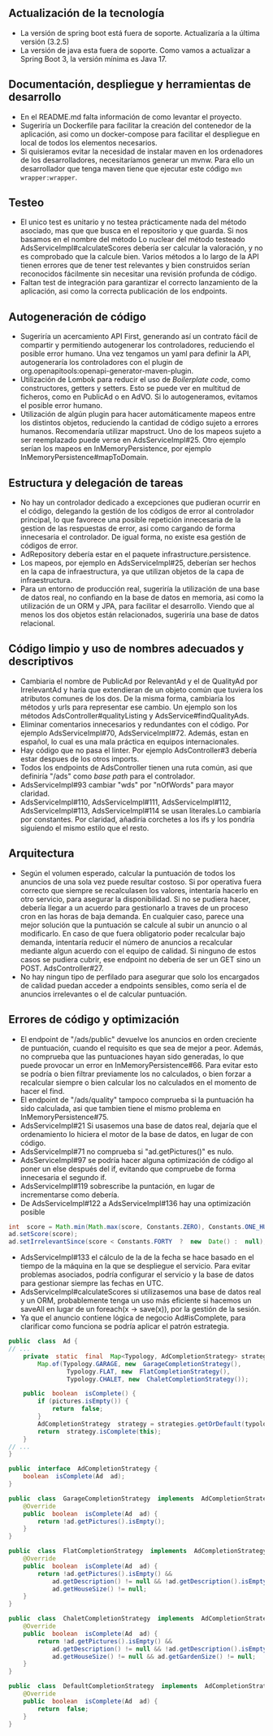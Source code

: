 ## Actualización de la tecnología
- La versión de spring boot está fuera de soporte. Actualizaría a la última versión (3.2.5)
-  La versión de java esta fuera de soporte. Como vamos a actualizar a Spring Boot 3, la versión mínima es Java 17.

## Documentación, despliegue y herramientas de desarrollo

- En el README.md falta información de como levantar el proyecto.
- Sugeriría un Dockerfile para facilitar la creación del contenedor de la aplicación, asi como un docker-compose para facilitar el despliegue en local de todos los elementos necesarios.
- Si quisieramos evitar la necesidad de instalar maven en los ordenadores de los desarrolladores, necesitaríamos generar un mvnw. Para ello un desarrollador que tenga maven tiene que ejecutar este código ```mvn wrapper:wrapper```.

## Testeo
- El unico test es unitario y no testea prácticamente nada del método asociado, mas que que busca en el repositorio y que guarda. Si nos basamos en el nombre del método Lo nuclear del método testeado AdsServiceImpl#calculateScores debería ser calcular la valoración, y no es comprobado que la calcule bien. Varios métodos a lo largo de la API tienen errores que de tener test relevantes y bien construidos serían reconocidos fácilmente sin necesitar una revisión profunda de código.
- Faltan test de integración para garantizar el correcto lanzamiento de la aplicación, asi como la correcta publicación de los endpoints.

## Autogeneración de código
- Sugeriría un acercamiento API First, generando así un contrato fácil de compartir y permitiendo autogenerar los controladores, reduciendo el posible error humano. Una vez tengamos un yaml para definir la API, autogeneraría los controladores con el plugin de org.openapitools:openapi-generator-maven-plugin.
- Utilización de Lombok para reducir el uso de *Boilerplate code*, como constructores, getters y setters. Esto se puede ver en multitud de ficheros, como en PublicAd o en AdVO. Si lo autogeneramos, evitamos el posible error humano.
- Utilización de algún plugin para hacer automáticamente mapeos entre los distintos objetos, reduciendo la cantidad de código sujeto a errores humanos. Recomendaría utilizar mapstruct. Uno de los mapeos sujeto a ser reemplazado puede verse en AdsServiceImpl#25. Otro ejemplo serían los mapeos en InMemoryPersistence, por ejemplo InMemoryPersistence#mapToDomain.

## Estructura y delegación de tareas

- No hay un controlador dedicado a excepciones que pudieran ocurrir en el código, delegando la gestión de los códigos de error al controlador principal, lo que favorece una posible repetición innecesaria de la gestion de las respuestas de error, asi como cargando de forma innecesaria el controlador. De igual forma, no existe esa gestión de códigos de error.
- AdRepository debería estar en el paquete infrastructure.persistence.
- Los mapeos, por ejemplo en AdsServiceImpl#25, deberían ser hechos en la capa de infraestructura, ya que utilizan objetos de la capa de infraestructura.
- Para un entorno de producción real, sugeriría la utilización de una base de datos real, no confiando en la base de datos en memoria, asi como la utilización de un ORM y JPA, para facilitar el desarrollo. Viendo que al menos los dos objetos están relacionados, sugeriría una base de datos relacional.

## Código limpio y uso de nombres adecuados y descriptivos

- Cambiaria el nombre de PublicAd por RelevantAd y el de QualityAd por IrrelevantAd y haría que extendieran de un objeto común que tuviera los atributos comunes de los dos. De la misma forma, cambiaría los métodos y urls para representar ese cambio. Un ejemplo son los métodos AdsController#qualityListing y AdsService#findQualityAds.
- Eliminar comentarios innecesarios y redundantes con el código. Por ejemplo AdsServiceImpl#70, AdsServiceImpl#72. Además, estan en español, lo cual es una mala práctica en equipos internacionales.
- Hay código que no pasa el linter. Por ejemplo AdsController#3 debería estar despues de los otros imports.
- Todos los endpoints de AdsController tienen una ruta común, asi que definiría "/ads" como *base path* para el controlador.
- AdsServiceImpl#93 cambiar "wds" por "nOfWords" para mayor claridad.
- AdsServiceImpl#110, AdsServiceImpl#111, AdsServiceImpl#112, AdsServiceImpl#113, AdsServiceImpl#114 se usan literales.Lo cambiaría por constantes. Por claridad, añadiría corchetes a los ifs y los pondría siguiendo el mismo estilo que el resto.

## Arquitectura  

- Según el volumen esperado, calcular la puntuación de todos los anuncios de una sola vez puede resultar costoso. Si por operativa fuera correcto que siempre se recalculasen los valores, intentaría hacerlo en otro servicio, para asegurar la disponibilidad. Si no se pudiera hacer, debería llegar a un acuerdo para gestionarlo a traves de un proceso cron en las horas de baja demanda. En cualquier caso, parece una mejor solución que la puntuación se calcule al subir un anuncio o al modificarlo. En caso de que fuera obligatorio poder recalcular bajo demanda, intentaría reducir el número de anuncios a recalcular mediante algun acuerdo con el equipo de calidad. Si ninguno de estos casos se pudiera cubrir, ese endpoint no debería de ser un GET sino un POST. AdsController#27.
- No hay ningun tipo de perfilado para asegurar que solo los encargados de calidad puedan acceder a endpoints sensibles, como sería el de anuncios irrelevantes o el de calcular puntuación.

## Errores de código y optimización
- El endpoint de "/ads/public" devuelve los anuncios en orden creciente de puntuación, cuando el requisito es que sea de mejor a peor. Además, no comprueba que las puntuaciones hayan sido generadas, lo que puede provocar un error en InMemoryPersistence#66. Para evitar esto se podría o bien filtrar previamente los no calculados, o bien forzar a recalcular siempre o bien calcular los no calculados en el momento de hacer el find.
- El endpoint de "/ads/quality" tampoco comprueba si la puntuación ha sido calculada, asi que tambien tiene el mismo problema en InMemoryPersistence#75.
- AdsServiceImpl#21 Si usasemos una base de datos real, dejaría que el ordenamiento lo hiciera el motor de la base de datos, en lugar de con código.
- AdsServiceImpl#71 no comprueba si "ad.getPictures()" es nulo.
- AdsServiceImpl#97 se podría hacer alguna optimización de código al poner un else después del if, evitando que compruebe de forma innecesaria el segundo if.
- AdsServiceImpl#119 sobrescribe la puntación, en lugar de incrementarse como debería.
- De AdsServiceImpl#122 a AdsServiceImpl#136 hay una optimización posible
```java
int  score = Math.min(Math.max(score, Constants.ZERO), Constants.ONE_HUNDRED);
ad.setScore(score);
ad.setIrrelevantSince(score < Constants.FORTY  ?  new  Date() :  null);
```
- AdsServiceImpl#133 el cálculo de la de la fecha se hace basado en el tiempo de la máquina en la que se despliegue el servicio. Para evitar problemas asociados, podría configurar el servicio y la base de datos para gestionar siempre las fechas en UTC.
- AdsServiceImpl#calculateScores si utilizasemos una base de datos real y un ORM, probablemente tenga un uso más eficiente si hacemos un saveAll en lugar de un foreach(x -> save(x)), por la gestión de la sesión.
- Ya que el anuncio contiene lógica de negocio Ad#isComplete, para clarificar como funciona se podría aplicar el patrón estrategia.
```java
public  class  Ad {
// ...
	private  static  final  Map<Typology, AdCompletionStrategy> strategies =
		Map.of(Typology.GARAGE, new  GarageCompletionStrategy(),
				Typology.FLAT, new  FlatCompletionStrategy(),
				Typology.CHALET, new  ChaletCompletionStrategy());

	public  boolean  isComplete() {
		if (pictures.isEmpty()) {
			return  false;
		}
		AdCompletionStrategy  strategy = strategies.getOrDefault(typology, new DefaultCompletionStrategy());
		return  strategy.isComplete(this);
	}
// ...
}

public  interface  AdCompletionStrategy {
	boolean  isComplete(Ad  ad);
}

public  class  GarageCompletionStrategy  implements  AdCompletionStrategy {
	@Override
	public  boolean  isComplete(Ad  ad) {
		return !ad.getPictures().isEmpty();
	}
}

public  class  FlatCompletionStrategy  implements  AdCompletionStrategy {
	@Override
	public  boolean  isComplete(Ad  ad) {
		return !ad.getPictures().isEmpty() &&
			ad.getDescription() != null && !ad.getDescription().isEmpty() &&
			ad.getHouseSize() != null;
	}
}

public  class  ChaletCompletionStrategy  implements  AdCompletionStrategy {
	@Override
	public  boolean  isComplete(Ad  ad) {
		return !ad.getPictures().isEmpty() &&
			ad.getDescription() != null && !ad.getDescription().isEmpty() &&
			ad.getHouseSize() != null && ad.getGardenSize() != null;
	}
}

public  class  DefaultCompletionStrategy  implements  AdCompletionStrategy {
	@Override
	public  boolean  isComplete(Ad  ad) {
		return  false;
	}
}
```
